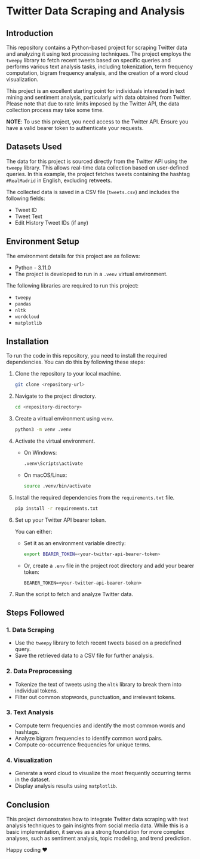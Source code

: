 # Twitter Data Scraping and Analysis

## Introduction

This repository contains a Python-based project for scraping Twitter data and analyzing it using text processing techniques. The project employs the `tweepy` library to fetch recent tweets based on specific queries and performs various text analysis tasks, including tokenization, term frequency computation, bigram frequency analysis, and the creation of a word cloud visualization.

This project is an excellent starting point for individuals interested in text mining and sentiment analysis, particularly with data obtained from Twitter. Please note that due to rate limits imposed by the Twitter API, the data collection process may take some time.

**NOTE**: To use this project, you need access to the Twitter API. Ensure you have a valid bearer token to authenticate your requests.

## Datasets Used

The data for this project is sourced directly from the Twitter API using the `tweepy` library. This allows real-time data collection based on user-defined queries. In this example, the project fetches tweets containing the hashtag `#RealMadrid` in English, excluding retweets.

The collected data is saved in a CSV file (`tweets.csv`) and includes the following fields:

- Tweet ID
- Tweet Text
- Edit History Tweet IDs (if any)

## Environment Setup

The environment details for this project are as follows:

- Python - 3.11.0
- The project is developed to run in a `.venv` virtual environment.

The following libraries are required to run this project:

- `tweepy`
- `pandas`
- `nltk`
- `wordcloud`
- `matplotlib`

## Installation

To run the code in this repository, you need to install the required dependencies. You can do this by following these steps:

1. Clone the repository to your local machine.

   ```bash
   git clone <repository-url>
   ```

2. Navigate to the project directory.

   ```bash
   cd <repository-directory>
   ```

3. Create a virtual environment using `venv`.

   ```bash
   python3 -m venv .venv
   ```

4. Activate the virtual environment.

   - On Windows:
     ```bash
     .venv\Scripts\activate
     ```
   - On macOS/Linux:
     ```bash
     source .venv/bin/activate
     ```

5. Install the required dependencies from the `requirements.txt` file.

   ```bash
   pip install -r requirements.txt
   ```

6. Set up your Twitter API bearer token.

   You can either:

   - Set it as an environment variable directly:
     ```bash
     export BEARER_TOKEN=<your-twitter-api-bearer-token>
     ```
   - Or, create a `.env` file in the project root directory and add your bearer token:
     ```
     BEARER_TOKEN=<your-twitter-api-bearer-token>
     ```

7. Run the script to fetch and analyze Twitter data.

## Steps Followed

### 1. Data Scraping

- Use the `tweepy` library to fetch recent tweets based on a predefined query.
- Save the retrieved data to a CSV file for further analysis.

### 2. Data Preprocessing

- Tokenize the text of tweets using the `nltk` library to break them into individual tokens.
- Filter out common stopwords, punctuation, and irrelevant tokens.

### 3. Text Analysis

- Compute term frequencies and identify the most common words and hashtags.
- Analyze bigram frequencies to identify common word pairs.
- Compute co-occurrence frequencies for unique terms.

### 4. Visualization

- Generate a word cloud to visualize the most frequently occurring terms in the dataset.
- Display analysis results using `matplotlib`.

## Conclusion

This project demonstrates how to integrate Twitter data scraping with text analysis techniques to gain insights from social media data. While this is a basic implementation, it serves as a strong foundation for more complex analyses, such as sentiment analysis, topic modeling, and trend prediction.

Happy coding ❤️
